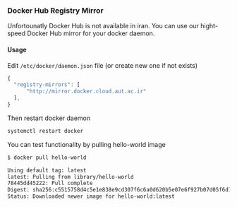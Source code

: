 ### Docker Hub Registry Mirror
Unfortounatly Docker Hub is not available in iran.
You can use our hight-speed Docker Hub mirror for your docker daemon.

#### Usage
Edit `/etc/docker/daemon.json` file (or create new one if not exists)

```js
{
  "registry-mirrors": [
      "http://mirror.docker.cloud.aut.ac.ir"
  ],
}
```

Then restart docker daemon

```bash
systemctl restart docker
```

You can test functionality by pulling hello-world image

```bash
$ docker pull hello-world

Using default tag: latest
latest: Pulling from library/hello-world
78445dd45222: Pull complete
Digest: sha256:c5515758d4c5e1e838e9cd307f6c6a0d620b5e07e6f927b07d05f6d12a1ac8d7
Status: Downloaded newer image for hello-world:latest
```
